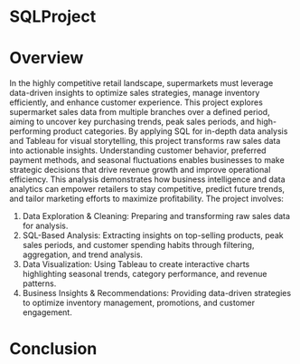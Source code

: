 # SQLProject

# Overview
In the highly competitive retail landscape, supermarkets must leverage data-driven insights to optimize sales strategies, manage inventory efficiently, and enhance customer experience. This project explores supermarket sales data from multiple branches over a defined period, aiming to uncover key purchasing trends, peak sales periods, and high-performing product categories.
By applying SQL for in-depth data analysis and Tableau for visual storytelling, this project transforms raw sales data into actionable insights. Understanding customer behavior, preferred payment methods, and seasonal fluctuations enables businesses to make strategic decisions that drive revenue growth and improve operational efficiency.
This analysis demonstrates how business intelligence and data analytics can empower retailers to stay competitive, predict future trends, and tailor marketing efforts to maximize profitability.
The project involves:

1. Data Exploration & Cleaning: Preparing and transforming raw sales data for analysis.
2. SQL-Based Analysis: Extracting insights on top-selling products, peak sales periods, and customer spending habits through filtering, aggregation, and trend analysis.
3. Data Visualization: Using Tableau to create interactive charts highlighting seasonal trends, category performance, and revenue patterns.
4. Business Insights & Recommendations: Providing data-driven strategies to optimize inventory management, promotions, and customer engagement.

# Conclusion
